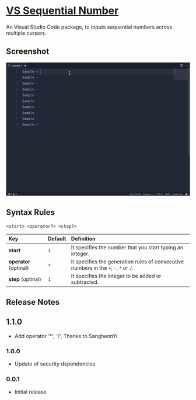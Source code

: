 # [VS Sequential Number](https://marketplace.visualstudio.com/items?itemName=neptunedesign.vs-sequential-number)

An Visual Studio Code package, to inputs sequential numbers across multiple cursors.

## Screenshot

![Demo](https://raw.githubusercontent.com/NeptuneDesign/vs-sequential-number/master/images/screenshot.gif)

## Syntax Rules

```
<start> <operator?> <step?>
```

| Key                                   | Default | Definition                                                                            |
| :------------------------------------ | :------ | :------------------------------------------------------------------------------------ |
| **start**                             | `1`     | It specifies the number that you start typing an integer.                             |
| **operator** (optinal)                | `+`     | It specifies the generation rules of consecutive numbers in the `+`, `-`, `*` or `/`. |
| **step** (optinal)                    | `1`     | It specifies the integer to be added or subtracted.                                   |

## Release Notes

## 1.1.0

- Add operator '*', '/', Thanks to SangheonYi

### 1.0.0

- Update of security dependencies

### 0.0.1

- Initial release